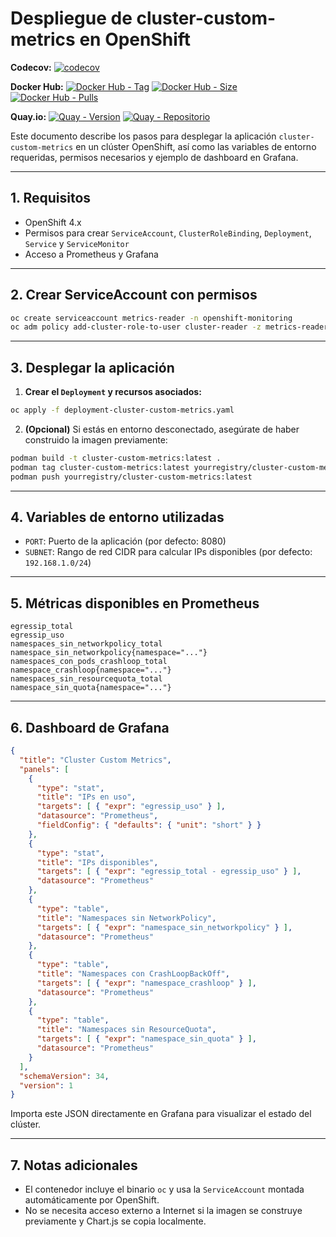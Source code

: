 # Despliegue de cluster-custom-metrics en OpenShift

**Codecov:**
[![codecov](https://codecov.io/github/jandradap/cluster-custom-metrics/branch/develop/graph/badge.svg?token=3XICVV1DMD)](https://codecov.io/github/jandradap/cluster-custom-metrics)

**Docker Hub:**
[![Docker Hub - Tag](https://img.shields.io/docker/v/jandradap/cluster-custom-metrics?label=version&sort=semver)](https://hub.docker.com/r/jandradap/cluster-custom-metrics)
[![Docker Hub - Size](https://img.shields.io/docker/image-size/jandradap/cluster-custom-metrics/latest)](https://hub.docker.com/r/jandradap/cluster-custom-metrics)
[![Docker Hub - Pulls](https://img.shields.io/docker/pulls/jandradap/cluster-custom-metrics)](https://hub.docker.com/r/jandradap/cluster-custom-metrics)

**Quay.io:**
[![Quay - Version](https://img.shields.io/badge/quay.io-latest-red)](https://quay.io/repository/jandradap/cluster-custom-metrics)
[![Quay - Repositorio](https://img.shields.io/badge/Quay.io-cluster--custom--metrics-blue?logo=redhat)](https://quay.io/repository/jandradap/cluster-custom-metrics)


Este documento describe los pasos para desplegar la aplicación `cluster-custom-metrics` en un clúster OpenShift, así como las variables de entorno requeridas, permisos necesarios y ejemplo de dashboard en Grafana.

---

## 1. Requisitos

- OpenShift 4.x
- Permisos para crear `ServiceAccount`, `ClusterRoleBinding`, `Deployment`, `Service` y `ServiceMonitor`
- Acceso a Prometheus y Grafana

---

## 2. Crear ServiceAccount con permisos

```bash
oc create serviceaccount metrics-reader -n openshift-monitoring
oc adm policy add-cluster-role-to-user cluster-reader -z metrics-reader -n openshift-monitoring
```

---

## 3. Desplegar la aplicación

1. **Crear el `Deployment` y recursos asociados:**

```bash
oc apply -f deployment-cluster-custom-metrics.yaml
```

2. **(Opcional)** Si estás en entorno desconectado, asegúrate de haber construido la imagen previamente:

```bash
podman build -t cluster-custom-metrics:latest .
podman tag cluster-custom-metrics:latest yourregistry/cluster-custom-metrics:latest
podman push yourregistry/cluster-custom-metrics:latest
```

---

## 4. Variables de entorno utilizadas

- `PORT`: Puerto de la aplicación (por defecto: 8080)
- `SUBNET`: Rango de red CIDR para calcular IPs disponibles (por defecto: `192.168.1.0/24`)

---

## 5. Métricas disponibles en Prometheus

```text
egressip_total
egressip_uso
namespaces_sin_networkpolicy_total
namespace_sin_networkpolicy{namespace="..."}
namespaces_con_pods_crashloop_total
namespace_crashloop{namespace="..."}
namespaces_sin_resourcequota_total
namespace_sin_quota{namespace="..."}
```

---

## 6. Dashboard de Grafana

```json
{
  "title": "Cluster Custom Metrics",
  "panels": [
    {
      "type": "stat",
      "title": "IPs en uso",
      "targets": [ { "expr": "egressip_uso" } ],
      "datasource": "Prometheus",
      "fieldConfig": { "defaults": { "unit": "short" } }
    },
    {
      "type": "stat",
      "title": "IPs disponibles",
      "targets": [ { "expr": "egressip_total - egressip_uso" } ],
      "datasource": "Prometheus"
    },
    {
      "type": "table",
      "title": "Namespaces sin NetworkPolicy",
      "targets": [ { "expr": "namespace_sin_networkpolicy" } ],
      "datasource": "Prometheus"
    },
    {
      "type": "table",
      "title": "Namespaces con CrashLoopBackOff",
      "targets": [ { "expr": "namespace_crashloop" } ],
      "datasource": "Prometheus"
    },
    {
      "type": "table",
      "title": "Namespaces sin ResourceQuota",
      "targets": [ { "expr": "namespace_sin_quota" } ],
      "datasource": "Prometheus"
    }
  ],
  "schemaVersion": 34,
  "version": 1
}
```

Importa este JSON directamente en Grafana para visualizar el estado del clúster.

---

## 7. Notas adicionales

- El contenedor incluye el binario `oc` y usa la `ServiceAccount` montada automáticamente por OpenShift.
- No se necesita acceso externo a Internet si la imagen se construye previamente y Chart.js se copia localmente.
